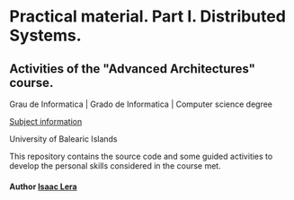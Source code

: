 # Practical material. Part I. Distributed Systems.
Activities of the "Advanced Architectures" course.
----
Grau de Informatica | Grado de Informatica | Computer science degree

[Subject information](https://estudis.uib.es/es/estudis-de-grau/grau/informatica/GIN2-P/)

University of Balearic Islands


This repository contains the source code and some guided activities to develop the personal skills considered in the course met.


#### Author [Isaac Lera](https://personal.uib.es/isaac.lera)
